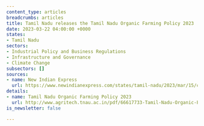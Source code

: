 ```yaml
---
content_type: articles
breadcrumbs: articles
title: Tamil Nadu releases the Tamil Nadu Organic Farming Policy 2023
date: 2023-03-22 04:00:00 +0000
states:
- Tamil Nadu
sectors:
- Industrial Policy and Business Regulations
- Infrastructure and Governance
- Climate Change
subsectors: []
sources:
- name: New Indian Express
  url: https://www.newindianexpress.com/states/tamil-nadu/2023/mar/15/cm-stalin-unveils-policy-to-boost-organic-farming-in-tamil-nadu-2556186.html
details:
- name: Tamil Nadu Organic Farming Policy 2023
  url: http://www.agritech.tnau.ac.in/pdf/66617733-Tamil-Nadu-Organic-Farming-Policy-2023_230315_093042.pdf
is_newsletter: false

---
```

